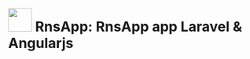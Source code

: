 <img src="http://immobiliare.github.io/ApnsPHP/images/logo.png" width="48"> RnsApp: RnsApp app Laravel & Angularjs
==========================
